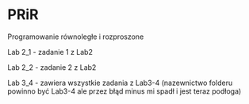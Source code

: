 # PRiR
Programowanie równoległe i rozproszone

Lab 2_1 - zadanie 1 z Lab2

Lab 2_2 - zadanie 2 z Lab2

Lab 3_4 - zawiera wszystkie zadania z Lab3-4 (nazewnictwo folderu powinno być Lab3-4  ale przez błąd minus mi spadł i jest teraz podłoga)
